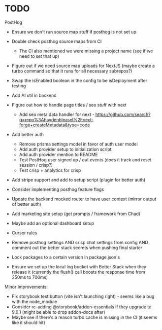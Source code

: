 # TODO

PostHog

- Ensure we don't run source map stuff if posthog is not set up
- Double check posthog source maps from CI
  - The CI also mentioned we were missing a project name (see if we need to set that up)
- Figure out if we need source map uploads for NextJS (maybe create a turbo command so that it runs for all necessary subrepos?)
- Swap the isEnabled boolean in the config to be isDeployment after testing

- Add AI util in backend
- Figure out how to handle page titles / seo stuff with next
  - Add seo meta data handler for next - https://github.com/search?q=repo%3Ahaydenbleasel%2Fnext-forge+createMetadata&type=code
- Add better auth
  - Remove prisma settings model in favor of auth user model
  - Add auth provider setup to initialization script
  - Add auth provider mention to README
  - Test PostHog user signed up / out events (does it track and reset session / crisp?)
  - Test crisp + analytics for crisp
- Add stripe support and add to setup script (plugin for better auth)
- Consider implementing posthog feature flags
- Update the backend mocked router to have user context (mirror output of better auth)
- Add marketing site setup (get prompts / framework from Chad)
- Maybe add an optional dashboard setup
- Cursor rules
- Remove posthog settings AND crisp chat settings from config AND comment out the better stack secrets when pushing final starter
- Lock packages to a certain version in package.json's
- Ensure we set up the local log bucket with Better Stack when they release it (currently the flush() call boosts the response time from 250ms to 700ms)

Minor Improvements:

- Fix storybook test button (vite isn't launching right) - seems like a bug with the node_module
- Consider re-adding @storybook/addon-essentials if they upgrade to 9.0.1 (might be able to drop addon-docs after)
- Maybe see if there's a reason turbo cache is missing in the CI (it seems like it should hit)
